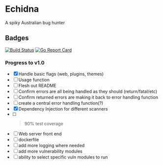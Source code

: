 # Echidna
A spiky Australian bug hunter

## Badges

[![Build Status](https://travis-ci.com/Zaptitude/Echidna.svg?token=NoU3HERSYrpoemd6GHGs&branch=master)](https://travis-ci.com/Zaptitude/Echidna)
[![Go Report Card](https://goreportcard.com/badge/github.com/Zaptitude/Echidna)](https://goreportcard.com/report/github.com/Zaptitude/Echidna)

### Progress to v1.0

- [x] Handle basic flags (web, plugins, themes)
- [ ] Usage function
- [ ] Flesh out README
- [ ] Confirm errors are all being handled as they should (return/fatal/etc)
- [ ] Confirm returned errors are making it back to error handling function
- [ ] create a central error handling function(?)
- [x] Dependency Injection for different scanners
- [ ] > 90% test coverage
- [ ] Web server front end
- [ ] dockerfile
- [ ] add more logging where needed
- [ ] add more vulnerability modules
- [ ] ability to select specific vuln modules to run
